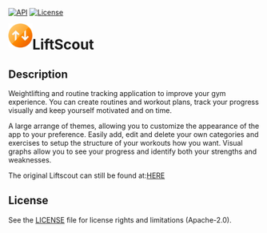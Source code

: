 [![API](https://img.shields.io/badge/API-19%2B-blue.svg?style=flat)](https://android-arsenal.com/api?level=21) [![License](https://img.shields.io/badge/License-Apache%202.0-blue.svg)](https://opensource.org/licenses/Apache-2.0)

<img src="https://github.com/BrandonMHogan/LiftScout-Android/blob/master/store/app_icon_512_arrow.png" align="left" height="48" width="48" >

#  LiftScout

## Description
Weightlifting and routine tracking application to improve your gym experience. You can create routines and workout plans, track your progress visually and keep yourself motivated and on time.

A large arrange of themes, allowing you to customize the appearance of the app to your preference.
Easily add, edit and delete your own categories and exercises to setup the structure of your workouts how you want.
Visual graphs allow you to see your progress and identify both your strengths and weaknesses.

The original Liftscout can still be found at:[HERE](https://github.com/BrandonMHogan/LiftScout-Android-old)


## License
See the [LICENSE](LICENSE.md) file for license rights and limitations (Apache-2.0).
